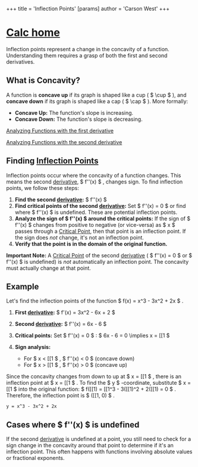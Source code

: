 +++
 title = 'Inflection Points'
[params]
	author = 'Carson West'
+++
# [Calc home](./../calc-home/)
Inflection points represent a change in the concavity of a function.  Understanding them requires a grasp of both the first and second derivatives.

## What is Concavity?

A function is **concave up** if its graph is shaped like a cup ( $ \cup $ ), and **concave down** if its graph is shaped like a cap ( $ \cap $ ).  More formally:

* **Concave Up:**  The function's slope is increasing.
* **Concave Down:** The function's slope is decreasing.

[Analyzing Functions with the first derivative](./../analyzing-functions-with-the-first-derivative/)

[Analyzing Functions with the second derivative](./../analyzing-functions-with-the-second-derivative/)


## Finding [Inflection Points](./../inflection-points/) 
Inflection points occur where the concavity of a function changes.  This means the second [derivative](./../derivative/),  $ f''(x) $ , changes sign.  To find inflection points, we follow these steps:

1. **Find the second [derivative](./../derivative/):**  $ f''(x) $ 
2. **Find critical points of the second [derivative](./../derivative/):** Set  $ f''(x) = 0 $  or find where  $ f''(x) $  is undefined.  These are potential inflection points.
3. **Analyze the sign of  $ f''(x) $  around the critical points:**  If the sign of  $ f''(x) $  changes from positive to negative (or vice-versa) as  $ x $  passes through a [Critical Point](./../critical-point/), then that point is an inflection point.  If the sign does *not* change, it's not an inflection point.
4. **Verify that the point is in the domain of the original function.**


**Important Note:**  A [Critical Point](./../critical-point/) of the second [derivative](./../derivative/) ( $ f''(x) = 0 $  or  $ f''(x) $  is undefined) is *not* automatically an inflection point. The concavity must actually change at that point.


## Example

Let's find the inflection points of the function  $ f(x) = x^3 - 3x^2 + 2x $ .

1. **First [derivative](./../derivative/):**  $ f'(x) = 3x^2 - 6x + 2 $ 
2. **Second [derivative](./../derivative/):**  $ f''(x) = 6x - 6 $ 
3. **Critical points:** Set  $ f''(x) = 0 $ :   $ 6x - 6 = 0 \implies x = [[1 $ 
4. **Sign analysis:**

   * For  $ x < [[1 $ ,  $ f''(x) < 0 $  (concave down)
   * For  $ x > [[1 $ ,  $ f''(x) > 0 $  (concave up)

Since the concavity changes from down to up at  $ x = [[1 $ , there is an inflection point at  $ x = [[1 $ .  To find the  $ y $ -coordinate, substitute  $ x = [[1 $  into the original function:  $ f([[1) = [[1^3 - 3([[1)^2 + 2([[1) = 0 $ .  Therefore, the inflection point is  $ ([[1, 0) $ .


```desmos-graph
y = x^3 - 3x^2 + 2x
```


##  Cases where  $ f''(x) $  is undefined

If the second [derivative](./../derivative/) is undefined at a point, you still need to check for a sign change in the concavity around that point to determine if it's an inflection point.  This often happens with functions involving absolute values or fractional exponents.
